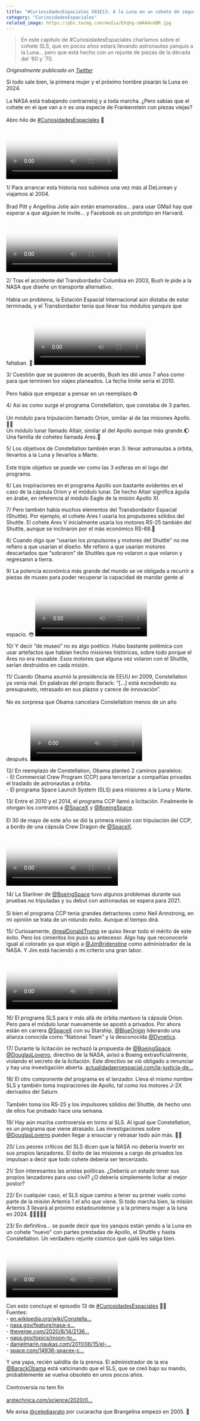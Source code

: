 ```yaml
---
title: "#CuriosidadesEspaciales S01E13: A la Luna en un cohete de segunda mano"
category: "CuriosidadesEspaciales"
related_image: https://pbs.twimg.com/media/Ehqhg-nWAAAnXBR.jpg
---
```

> En este capítulo de #CuriosidadesEspaciales charlamos sobre el cohete SLS, que en pocos años estará llevando astronautas yanquis a la Luna... pero que está hecho con un rejunte de piezas de la década del '60 y '70.

*Originalmente publicado en [Twitter](https://twitter.com/guidodecaso/status/1304533376951611392)*

<div class="card-tweets" dir="auto">
    <p>Si todo sale bien, la primera mujer y el próximo hombre pisarán la Luna en 2024.<br />
<br />
La NASA está trabajando contrarreloj y a toda marcha. ¿Pero sabías que el cohete en el que van a ir es una especie de Frankenstein con piezas viejas? <br />
<br />
Abro hilo de <a class="entity-hashtag" href="/hashtag/CuriosidadesEspaciales">#CuriosidadesEspaciales</a> 🧵 <span class="entity-video-gif"><video autoplay loop controls poster="https://pbs.twimg.com/tweet_video_thumb/Ehqg3aHWkAE4wXr.jpg"><source src="https://video.twimg.com/tweet_video/Ehqg3aHWkAE4wXr.mp4" type="video/mp4"><img alt="" src="https://pbs.twimg.com/tweet_video_thumb/Ehqg3aHWkAE4wXr.jpg"></video></span></p>
    <p><span class="nop nop-start">1/ </span> Para arrancar esta historia nos subimos una vez más al DeLorean y viajamos al 2004.<br />
<br />
Brad Pitt y Angeilina Jolie aún están enamorados... para usar GMail hay que esperar a que alguien te invite… y Facebook es un prototipo en Harvard. <span class="entity-video-gif"><video autoplay loop controls poster="https://pbs.twimg.com/tweet_video_thumb/EhqiMkUWkAEusJI.jpg"><source src="https://video.twimg.com/tweet_video/EhqiMkUWkAEusJI.mp4" type="video/mp4"><img alt="back to the future dmc GIF" src="https://pbs.twimg.com/tweet_video_thumb/EhqiMkUWkAEusJI.jpg"></video></span></p>
    <p><span class="nop nop-start">2/ </span> Tras el accidente del Transbordador Columbia en 2003, Bush le pide a la NASA que diseñe un transporte alternativo. <br />
<br />
Había un problema, la Estación Espacial Internacional aún distaba de estar terminada, y el Transbordador tenía que llevar los módulos yanquis que faltaban. 🧐 <span class="entity-video-gif"><video autoplay loop controls poster="https://pbs.twimg.com/tweet_video_thumb/Ehqg-PuXcAEefVx.jpg"><source src="https://video.twimg.com/tweet_video/Ehqg-PuXcAEefVx.mp4" type="video/mp4"><img alt="" src="https://pbs.twimg.com/tweet_video_thumb/Ehqg-PuXcAEefVx.jpg"></video></span></p>
    <p><span class="nop nop-start">3/ </span> Cuestión que se pusieron de acuerdo, Bush les dió unos 7 años como para que terminen los viajes planeados. La fecha límite sería el 2010. <br />
<br />
Pero había que empezar a pensar en un reemplazo.♻️</p>
    <p><span class="nop nop-start">4/ </span> Así es como surge el programa Constellation, que constaba de 3 partes.<br />
<br />
Un módulo para tripulación llamado Orion, similar al de las misiones Apollo.👨‍🚀<br />
Un módulo lunar llamado Altair, similar al del Apollo aunque más grande.🌔<br />
Una familia de cohetes llamada Ares.🚀 <span class="row justify-content-center entity-multiple-3"><span class="col-md-6"><span class="entity-image"><a href="https://pbs.twimg.com/media/EhqhEgZXkAEaOuv.png" target="_blank"><img alt="" src="https://pbs.twimg.com/media/EhqhEgZXkAEaOuv.png" data-src="https://pbs.twimg.com/media/EhqhEgZXkAEaOuv.png"></a></span></span><span class="col-md-6"><span class="entity-image"><a href="https://pbs.twimg.com/media/EhqhGxqWAAg6mRc.png" target="_blank"><img alt="" src="https://pbs.twimg.com/media/EhqhGxqWAAg6mRc.png" data-src="https://pbs.twimg.com/media/EhqhGxqWAAg6mRc.png"></a></span></span><span class="col-md-6"><span class="entity-image"><a href="https://pbs.twimg.com/media/EhqhHV6XsAID8V7.png" target="_blank"><img alt="" src="https://pbs.twimg.com/media/EhqhHV6XsAID8V7.png" data-src="https://pbs.twimg.com/media/EhqhHV6XsAID8V7.png"></a></span></span></span></p>
    <p><span class="nop nop-start">5/ </span> Los objetivos de Constellation también eran 3: llevar astronautas a órbita, llevarlos a la Luna y llevarlos a Marte. <br />
<br />
Este triple objetivo se puede ver como las 3 esferas en el logo del programa. <span class="entity-image"><a href="https://pbs.twimg.com/media/EhqhJ07WkAEbWtg.jpg" target="_blank"><img alt="" src="https://pbs.twimg.com/media/EhqhJ07WkAEbWtg.jpg" data-src="https://pbs.twimg.com/media/EhqhJ07WkAEbWtg.jpg"></a></span></p>
    <p><span class="nop nop-start">6/ </span> Las inspiraciones en el programa Apollo son bastante evidentes en el caso de la cápsula Orion y el módulo lunar. De hecho Altair significa águila en árabe, en referencia al módulo Eagle de la misión Apollo XI.</p>
    <p><span class="nop nop-start">7/ </span> Pero también había muchos elementos del Transbordador Espacial (Shuttle). Por ejemplo, el cohete Ares I usaría los propulsores sólidos del Shuttle. El cohete Ares V inicialmente usaría los motores RS-25 también del Shuttle, aunque se inclinaron por el más económico RS-68.💸 <span class="entity-image"><a href="https://pbs.twimg.com/media/EhqhN-MX0AYw3wu.jpg" target="_blank"><img alt="" src="https://pbs.twimg.com/media/EhqhN-MX0AYw3wu.jpg" data-src="https://pbs.twimg.com/media/EhqhN-MX0AYw3wu.jpg"></a></span></p>
    <p><span class="nop nop-start">8/ </span> Cuando digo que “usarían los propulsores y motores del Shuttle” no me refiero a que usarían el diseño. Me refiero a que usarían motores descartados que “sobraron” de Shuttles que no volaron o que volaron y regresaron a tierra.</p>
    <p><span class="nop nop-start">9/ </span> La potencia económica más grande del mundo se ve obligada a recurrir a piezas de museo para poder recuperar la capacidad de mandar gente al espacio. 😳 <span class="entity-video-gif"><video autoplay loop controls poster="https://pbs.twimg.com/tweet_video_thumb/EhqiOVjXkAAQBun.jpg"><source src="https://video.twimg.com/tweet_video/EhqiOVjXkAAQBun.mp4" type="video/mp4"><img alt="spongebob squarepants GIF" src="https://pbs.twimg.com/tweet_video_thumb/EhqiOVjXkAAQBun.jpg"></video></span></p>
    <p><span class="nop nop-start">10/ </span> Y decir “de museo” no es algo poético. Hubo bastante polémica con usar artefactos que habían hecho misiones históricas, sobre todo porque el Ares no era reusable. Esos motores que alguna vez volaron con el Shuttle, serían destruidos en cada misión.</p>
    <p><span class="nop nop-start">11/ </span> Cuando Obama asumió la presidencia de EEUU en 2009, Constellation ya venía mal. En palabras del propio Barack: “[...] está excediendo su presupuesto, retrasado en sus plazos y carece de innovación”. <br />
<br />
No es sorpresa que Obama cancelara Constellation menos de un año después. <span class="entity-video-gif"><video autoplay loop controls poster="https://pbs.twimg.com/tweet_video_thumb/EhqiPFsX0AMzoN6.jpg"><source src="https://video.twimg.com/tweet_video/EhqiPFsX0AMzoN6.mp4" type="video/mp4"><img alt="Obama Wtf GIF" src="https://pbs.twimg.com/tweet_video_thumb/EhqiPFsX0AMzoN6.jpg"></video></span></p>
    <p><span class="nop nop-start">12/ </span> En reemplazo de Constellation, Obama planteó 2 caminos paralelos:<br />
- El Commercial Crew Program (CCP) para tercerizar a compañías privadas el traslado de astronautas a órbita.<br />
- El programa Space Launch System (SLS) para misiones a la Luna y Marte. <span class="row justify-content-center entity-multiple-2"><span class="col-md-6"><span class="entity-image"><a href="https://pbs.twimg.com/media/EhqhagGWoAQ89Rs.png" target="_blank"><img alt="" src="https://pbs.twimg.com/media/EhqhagGWoAQ89Rs.png" data-src="https://pbs.twimg.com/media/EhqhagGWoAQ89Rs.png"></a></span></span><span class="col-md-6"><span class="entity-image"><a href="https://pbs.twimg.com/media/Ehqha-AWsAAngGe.png" target="_blank"><img alt="" src="https://pbs.twimg.com/media/Ehqha-AWsAAngGe.png" data-src="https://pbs.twimg.com/media/Ehqha-AWsAAngGe.png"></a></span></span></span></p>
    <p><span class="nop nop-start">13/ </span> Entre el 2010 y el 2014, el programa CCP llamó a licitación. Finalmente le otorgan los contratos a <a class="entity-mention" href="https://twitter.com/SpaceX">@SpaceX</a> y <a class="entity-mention" href="https://twitter.com/BoeingSpace">@BoeingSpace</a>. <br />
<br />
El 30 de mayo de este año se dió la primera misión con tripulación del CCP, a bordo de una cápsula Crew Dragon de <a class="entity-mention" href="https://twitter.com/SpaceX">@SpaceX</a>. <span class="entity-video-gif"><video autoplay loop controls poster="https://pbs.twimg.com/tweet_video_thumb/Ehqhd4MWkAga6hx.jpg"><source src="https://video.twimg.com/tweet_video/Ehqhd4MWkAga6hx.mp4" type="video/mp4"><img alt="" src="https://pbs.twimg.com/tweet_video_thumb/Ehqhd4MWkAga6hx.jpg"></video></span></p>
    <p><span class="nop nop-start">14/ </span> La Starliner de <a class="entity-mention" href="https://twitter.com/BoeingSpace">@BoeingSpace</a> tuvo algunos problemas durante sus pruebas no tripuladas y su debut con astronautas se espera para 2021.<br />
<br />
Si bien el programa CCP tenía grandes detractores como Neil Armstrong, en mi opinión se trata de un rotundo éxito. Aunque el tiempo dirá. <span class="entity-image"><a href="https://pbs.twimg.com/media/Ehqhg-nWAAAnXBR.jpg" target="_blank"><img alt="" src="https://pbs.twimg.com/media/Ehqhg-nWAAAnXBR.jpg" data-src="https://pbs.twimg.com/media/Ehqhg-nWAAAnXBR.jpg"></a></span></p>
    <p><span class="nop nop-start">15/ </span> Curiosamente, <a class="entity-mention" href="https://twitter.com/realDonaldTrump">@realDonaldTrump</a> se quiso llevar todo el mérito de este éxito. Pero los cimientos los puso su antecesor. Algo hay que reconocerle igual al colorado ya que eligió a <a class="entity-mention" href="https://twitter.com/JimBridenstine">@JimBridenstine</a> como administrador de la NASA. Y Jim está haciendo a mi criterio una gran labor. <span class="entity-video-gif"><video autoplay loop controls poster="https://pbs.twimg.com/tweet_video_thumb/EhqiQUJXYAMHst3.jpg"><source src="https://video.twimg.com/tweet_video/EhqiQUJXYAMHst3.mp4" type="video/mp4"><img alt="Donald Trump Really GIF" src="https://pbs.twimg.com/tweet_video_thumb/EhqiQUJXYAMHst3.jpg"></video></span></p>
    <p><span class="nop nop-start">16/ </span> El programa SLS para ir más allá de órbita mantuvo la cápsula Orion. Pero para el módulo lunar nuevamente se apostó a privados. Por ahora están en carrera <a class="entity-mention" href="https://twitter.com/SpaceX">@SpaceX</a> con su Starship, <a class="entity-mention" href="https://twitter.com/blueorigin">@BlueOrigin</a> liderando una alianza conocida como “National Team” y la desconocida <a class="entity-mention" href="https://twitter.com/Dynetics">@Dynetics</a>. <span class="entity-image"><a href="https://pbs.twimg.com/media/EhqhnlOXgAI5KqF.jpg" target="_blank"><img alt="" src="https://pbs.twimg.com/media/EhqhnlOXgAI5KqF.jpg" data-src="https://pbs.twimg.com/media/EhqhnlOXgAI5KqF.jpg"></a></span></p>
    <p><span class="nop nop-start">17/ </span> Durante la licitación se rechazó la propuesta de <a class="entity-mention" href="https://twitter.com/BoeingSpace">@BoeingSpace</a>. <a class="entity-mention" href="https://twitter.com/DouglasLoverro">@DouglasLoverro</a>, directivo de la NASA, avisó a Boeing extraoficialmente, violando el secreto de la licitación. Este directivo se vió obligado a renunciar y hay una investigación abierta. <a class="entity-url" data-preview="true" href="https://actualidadaeroespacial.com/la-justicia-de-eeuu-investiga-a-un-ex-alto-cargo-de-la-nasa-y-a-un-ejecutivo-de-boeing/">actualidadaeroespacial.com/la-justicia-de…</a></p>
    <p><span class="nop nop-start">18/ </span> El otro componente del programa es el lanzador. Lleva el mismo nombre SLS y también toma inspiraciones de Apollo, tal como los motores J-2X derivados del Saturn. <br />
<br />
También toma los RS-25 y los impulsores sólidos del Shuttle, de hecho uno de ellos fue probado hace una semana. <span class="entity-image"><a href="https://pbs.twimg.com/media/Ehqhr-AXgAAFnSZ.png" target="_blank"><img alt="" src="https://pbs.twimg.com/media/Ehqhr-AXgAAFnSZ.png" data-src="https://pbs.twimg.com/media/Ehqhr-AXgAAFnSZ.png"></a></span></p>
    <p><span class="nop nop-start">19/ </span> Hay aún mucha controversia en torno al SLS. Al igual que Constellation, es un programa que viene atrasado. Las investigaciones sobre <a class="entity-mention" href="https://twitter.com/DouglasLoverro">@DouglasLoverro</a> pueden llegar a ensuciar y retrasar todo aún más. 🤦‍♂️</p>
    <p><span class="nop nop-start">20/ </span> Los peores críticos del SLS dicen que la NASA no debería invertir en sus propios lanzadores. El éxito de las misiones a cargo de privados los impulsan a decir que todo cohete debería ser tercerizado.</p>
    <p><span class="nop nop-start">21/ </span> Son interesantes las aristas políticas. ¿Debería un estado tener sus propios lanzadores para uso civil? ¿O debería simplemente licitar al mejor postor? <span class="entity-image"><a href="https://pbs.twimg.com/media/Ehqh1H8XcAo-DuD.png" target="_blank"><img alt="" src="https://pbs.twimg.com/media/Ehqh1H8XcAo-DuD.png" data-src="https://pbs.twimg.com/media/Ehqh1H8XcAo-DuD.png"></a></span></p>
    <p><span class="nop nop-start">22/ </span> En cualquier caso, el SLS sigue camino a tener su primer vuelo como parte de la misión Artemis 1 el año que viene. Si todo marcha bien, la misión Artemis 3 llevará al próximo estadounidense y a la primera mujer a la luna en 2024. 👩‍🚀🇺🇸🌔 <span class="entity-image"><a href="https://pbs.twimg.com/media/Ehqh67jX0AAZ-gO.jpg" target="_blank"><img alt="" src="https://pbs.twimg.com/media/Ehqh67jX0AAZ-gO.jpg" data-src="https://pbs.twimg.com/media/Ehqh67jX0AAZ-gO.jpg"></a></span></p>
    <p><span class="nop nop-start">23/ </span> En definitiva… se puede decir que los yanquis están yendo a la Luna en un cohete “nuevo” con partes prestadas de Apollo, el Shuttle y hasta Constellation. Un verdadero rejunte cósmico que ojalá les salga bien. <span class="entity-video-gif"><video autoplay loop controls poster="https://pbs.twimg.com/tweet_video_thumb/EhqiR9vWoAUnPWu.jpg"><source src="https://video.twimg.com/tweet_video/EhqiR9vWoAUnPWu.mp4" type="video/mp4"><img alt="Car Fail GIF" src="https://pbs.twimg.com/tweet_video_thumb/EhqiR9vWoAUnPWu.jpg"></video></span></p>
    <p>Con esto concluye el episodio 13 de <a class="entity-hashtag" href="/hashtag/CuriosidadesEspaciales">#CuriosidadesEspaciales</a> 🚀🌔<br />
Fuentes:<br />
- <a class="entity-url" data-preview="true" href="https://en.wikipedia.org/wiki/Constellation_program">en.wikipedia.org/wiki/Constella…</a><br />
- <a class="entity-url" data-preview="true" href="https://www.nasa.gov/feature/nasa-selects-blue-origin-dynetics-spacex-for-artemis-human-landers">nasa.gov/feature/nasa-s…</a> <br />
- <a class="entity-url" data-preview="true" href="https://www.theverge.com/2020/8/14/21369377/nasa-doug-loverro-human-spaceflight-criminal-probe-boeing-wsj">theverge.com/2020/8/14/2136…</a> <br />
- <a class="entity-url" data-preview="true" href="https://www.nasa.gov/topics/moon-to-mars/getting-there">nasa.gov/topics/moon-to…</a> <br />
- <a class="entity-url" data-preview="true" href="https://danielmarin.naukas.com/2011/06/15/el-fin-del-programa-constellation/">danielmarin.naukas.com/2011/06/15/el-…</a> <br />
- <a class="entity-url" data-preview="true" href="https://www.space.com/14936-spacex-ceo-elon-musk-60-minutes-interview.html">space.com/14936-spacex-c…</a></p>
    <p>Y una yapa, recién salidita de la prensa. El administrador de la era <a class="entity-mention" href="https://twitter.com/BarackObama">@BarackObama</a> está vaticinando que el SLS, que se creó bajo su mando, probablemente se vuelva obsoleto en unos pocos años. <br />
<br />
Controversia no tem fin<br />
<br />
<a class="entity-url" data-preview="true" href="https://arstechnica.com/science/2020/09/former-nasa-administrator-says-sls-rocket-will-go-away/">arstechnica.com/science/2020/0…</a></p>
    <p>Me avisa <a class="entity-mention" href="https://twitter.com/celediasrato">@celediasrato</a> por cucaracha que Brangelina empezó en 2005. 😬</p>
</div>

